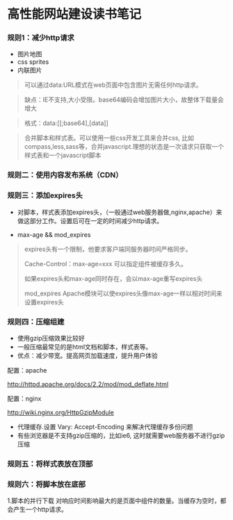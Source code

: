 # 高性能网站建设读书笔记

### 规则1：减少http请求

* 图片地图
* css sprites
* 内联图片

> 可以通过data:URL模式在web页面中包含图片无需任何http请求。

> 缺点：IE不支持,大小受限。base64编码会增加图片大小，故整体下载量会增大

> 格式：data:[<mediatype>[;base64],[data]]

> 合并脚本和样式表。可以使用一些css开发工具来合并css, 比如compass,less,sass等，合并javascript.理想的状态是一次请求只获取一个样式表和一个javascript脚本

### 规则二：使用内容发布系统（CDN）

### 规则三：添加expires头

* 对脚本，样式表添加expires头，（一般通过web服务器做,nginx,apache）来做这部分工作。设置后可在一定的时间减少http请求。

* max-age && mod_expires

> expires头有一个限制，他要求客户端同服务器时间严格同步。
> 
> Cache-Control：max-age=xxx 可以指定组件被缓存多久。
> 
> 如果expires头和max-age同时存在，会以max-age重写expires头
>
> mod_expires Apache模块可以使expires头像max-age一样以相对时间来设置expires头

### 规则四：压缩组建

* 使用gzip压缩效果比较好
* 一般压缩最常见的是html文档和脚本，样式表等。
* 优点：减少带宽。提高网页加载速度，提升用户体验

配置：apache

http://httpd.apache.org/docs/2.2/mod/mod_deflate.html

配置：nginx

http://wiki.nginx.org/HttpGzipModule

* 代理缓存.设置 Vary: Accept-Encoding 来解决代理缓存多份问题
* 有些浏览器是不支持gzip压缩的，比如ie6, 这时就需要web服务器不进行gzip压缩

### 规则五：将样式表放在顶部 

### 规则六：将脚本放在底部

1.脚本的并行下载
对响应时间影响最大的是页面中组件的数量。当缓存为空时，都会产生一个http请求。








